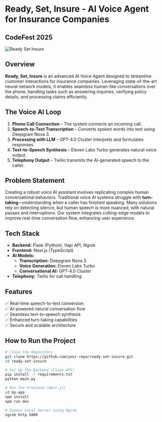 # Ready, Set, Insure - AI Voice Agent for Insurance Companies

## CodeFest 2025

![Ready Set Insure](./image.png)

## Overview

**Ready, Set, Insure** is an advanced AI Voice Agent designed to streamline customer interactions for insurance companies. Leveraging state-of-the-art neural network models, it enables seamless human-like conversations over the phone, handling tasks such as answering inquiries, verifying policy details, and processing claims efficiently.

## The Voice AI Loop
1. **Phone Call Connection** – The system connects an incoming call.
2. **Speech-to-Text Transcription** – Converts spoken words into text using Deepgram Nova 3.
3. **Processing with LLM** – GPT-4.0 Cluster interprets and formulates responses.
4. **Text-to-Speech Synthesis** – Eleven Labs Turbo generates natural voice output.
5. **Telephony Output** – Twilio transmits the AI-generated speech to the caller.

## Problem Statement
Creating a robust voice AI assistant involves replicating complex human conversational behaviors. Traditional voice AI systems struggle with **turn-taking**—understanding when a caller has finished speaking. Many solutions rely on detecting silence, but human speech is more nuanced, with natural pauses and interruptions. Our system integrates cutting-edge models to improve real-time conversation flow, enhancing user experience.

## Tech Stack
- **Backend:** Flask (Python), Vapi API, Ngrok
- **Frontend:** Next.js (TypeScript)
- **AI Models:**
  - **Transcription:** Deepgram Nova 3
  - **Voice Generation:** Eleven Labs Turbo
  - **Conversational AI:** GPT-4.0 Cluster
- **Telephony:** Twilio for call handling

## Features
✅ Real-time speech-to-text conversion  
✅ AI-powered natural conversation flow  
✅ Seamless text-to-speech synthesis  
✅ Enhanced turn-taking capabilities  
✅ Secure and scalable architecture  

## How to Run the Project
```bash
# Clone the Repository
git clone https://github.com/your-repo/ready-set-insure.git
cd ready-set-insure

# Set Up the Backend (Flask API)
pip install -r requirements.txt
python main.py

# Run the Frontend (Next.js)
cd my-app
npm install
npm run dev

# Expose Local Server using Ngrok
ngrok http 5000
